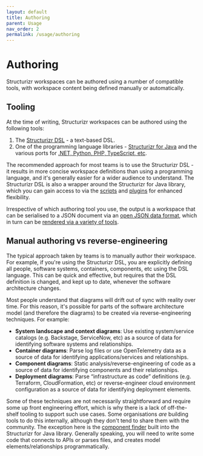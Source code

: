 ```yaml
---
layout: default
title: Authoring
parent: Usage
nav_order: 2
permalink: /usage/authoring
---
```


# Authoring

Structurizr workspaces can be authored using a number of compatible tools, with workspace content being
defined manually or automatically.

## Tooling

At the time of writing, Structurizr workspaces can be authored using the following tools:

1. The [Structurizr DSL](/dsl) - a text-based DSL.
2. One of the programming language libraries - [Structurizr for Java](/java) and the various ports for [.NET, Python, PHP, TypeScript, etc](/community#authoring-tools).

The recommended approach for most teams is to use the Structurizr DSL - it results in more concise workspace definitions
than using a programming language, and it's generally easier for a wider audience to understand.
The Structurizr DSL is also a wrapper around the Structurizr for Java library, which you can gain access to via
the [scripts](/dsl/scripts) and [plugins](/dsl/plugins) for enhanced flexibility.

Irrespective of which authoring tool you use, the output is a workspace that can be serialised to a JSON document
via an [open JSON data format](https://github.com/structurizr/json),
which in turn can be [rendered via a variety of tools](/usage/rendering).

## Manual authoring vs reverse-engineering

The typical approach taken by teams is to manually author their workspace.
For example, if you're using the Structurizr DSL, you are explicitly defining all people, software systems,
containers, components, etc using the DSL language. This can be quick and effective, but requires that the DSL 
definition is changed, and kept up to date, whenever the software architecture changes.

Most people understand that diagrams will drift out of sync with reality over time.
For this reason, it's possible for parts of the software architecture model (and therefore the diagrams)
to be created via reverse-engineering techniques. For example:

- __System landscape and context diagrams__: Use existing system/service catalogs (e.g. Backstage, ServiceNow, etc) as a source of data for identifying software systems and relationships.
- __Container diagrams__: Parse log files or use OpenTelemetry data as a source of data for identifying applications/services and relationships.
- __Component diagrams__: Static analysis/reverse-engineering of code as a source of data for identifying components and their relationships.
- __Deployment diagrams__: Parse “infrastructure as code” definitions (e.g. Terraform, CloudFormation, etc) or reverse-engineer cloud environment configuration as a source of data for identifying deployment elements.

Some of these techniques are not necessarily straightforward and require some up front engineering effort,
which is why there is a lack of off-the-shelf tooling to support such use cases.
Some organisations *are* building tools to do this internally, although they don't tend to share them with the community.
The exception here is the [component finder](/java/component) built into the Structurizr for Java library.
Generally speaking, you will need to write some code that connects to APIs or parses files, and creates model
elements/relationships programmatically.
